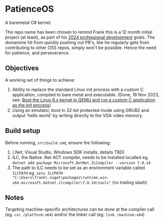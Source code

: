 # PatienceOS
A baremetal C# kernel.

The repo name has been chosen to remind Frank this is a 12 month initial project (at least), as part of his [2024 professional development](https://frankray.net/blog/2023/11/writing-an-os-in-csharp-dotnet/) goals. The domamine hit from quickly pushing out PR's, like he regularly gets from contributing to other OSS repos, simply won't be possible. Hence the need for patience, and perseverance.

## Objectives
A working set of things to achieve:
 
1. Ability to replace the standard Linux init process with a custom C application, compiled to bare metal and executable. (Done, 18 Nov 2023, see: [Boot the Linux 6.x kernel in QEMU and run a custom C application as the init process](https://gist.github.com/FrankRay78/426011c03a7fb4f890eb5b4a068720c8))
3. Using an emulator, boot in 32-bit protected mode using GRUB2 and output 'hello world' by writing directly to the VGA video memory.

## Build setup

Before running, `src\build.cmd`, ensure the following:

1. (.Net, Visual Studio, Windows SDK installs, details TBD)
2. ILC, the Native .Net AOT compiler, needs to be installed localled eg. `dotnet add package Microsoft.DotNet.ILCompiler --version 7.0.14`
3. The path to ILC needs to be set as an environment variable called `ILCPATH` eg. `setx ILCPATH "C:\Users\frank\.nuget\packages\runtime.win-x64.microsoft.dotnet.ilcompiler\7.0.14\tools"` (no trailing slash)

## Notes
Targeting machine-specific architectures can be done at the compiler call (eg. `csc /platform:x64`) and/or the linker call (eg. `link /machine:x64`)

